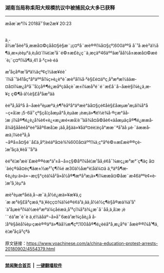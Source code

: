 ### 湖南当局称耒阳大规模抗议中被捕民众大多已获释
------------------------

<div class="published">
 <span class="date" title="ä¸­å½æ¶é´">
  <time datetime="2018-09-02T20:23:00+08:00">
   æåæ´æ°ï¼ 2018å¹´9æ2æ¥ 20:23
  </time>
 </span>
</div>
<br/>
<div class="wsw">
 <p>
  ä¸­å½æ¹åèé³å¸ææå¤©çåå¤§è§æ¨¡ç¤ºå¨æè®®ï¼å¤§çº¦600äººå å¯¹å æè²ä½å¶ä¸æ»¡èèµ°ä¸è¡å¤´ï¼è­¦æ¹å¨é©±æ£è¿ç¨ä¸­æçäº46äººãæ¹åå½å±ææå¤©æé´è¡¨ç¤ºï¼å¶ä¸­41 å·²ç»è·éã
 </p>
 <p>
  æ¹åçå®æ¹åªä½âçº¢ç½âæ¥éè¯´ï¼å¯¹â41åç°åºäººåï¼ç»è¿è°è¯æè²åï¼å·²è§£é¤äºç¸å³æªæ½âãæ­¤å¤ï¼æ¿åºå¯¹å­¦çå®¶é¿æåºçâåçè¯æ±ï¼æå³é¨é¨æ­£å¨å¬åæè§ï¼è¿ä¸æ­¥ç ç©¶å·ä½è§£å³åæ³âã
 </p>
 <p>
  èé³å¸ååºå å¬åæè²èµæºä¸è¶³èåºå°äºæè°âå¤§ç­é¢åè§£åæµæ¹æ¡âï¼å°å¬ç«å­¦æ ¡5-6å¹´çº§çå­¦çåæµå°å¸èµãæ ¡èæ¡ä»¶é½è¾å·®çæ°åå­¦æ ¡ï¼å®¶é¿è¿å¾è¢«è¿«æ¿æé«æå­¦è´¹ãå¾å¤å­©å­è¢«âåæµâçå®¶é¿ææå­å¼å§ååèéå°èé³ååº6æå­¦æ ¡ãå¸å§ãä»¥åäº¤éè¦éç­å°ææ¨ªå¹ãå µè·¯ãææå­æä¸ï¼èé³å¸å¬å®å±å¤§é¨å£ä¸åº¦èéäºå¤è¾¾600å¤äººï¼ä¸ç°åºé©±æ£æè®®çè­¦æ¹åçä¸¥éå¯¹å³ã
 </p>
 <p>
  èé³è­¦æ¹æè´£æè®®èæ°ä¹±å¬å±ç§©åºï¼åè­¦æ¹åå¸é¢å¯¼æç¿æ³æ°´ç¶ãç å¤´ãé­ç®ãå¤éç¶ãæ±½æ²¹ç¶ï¼é æ30ä½åæ°è­¦åä¼¤ã ä¸ºäºå¶æ­¢è¿èµ·ä»ä»¬æç§°çèä¼å²å»å½å®¶æºå³æ¡ä»¶ï¼ææå¤©åæ¨æ46äººè¢«è­¦æ¹å¸¦èµ°ã
 </p>
 <p>
  æè²èµæºåéä¸å¬æ¯ä¸­å½é¿æä»¥æ¥ä¸ç´æ æ³è§£å³çæä¸ºä¸¥éçç¤¾ä¼é®é¢ä¹ä¸ãä¸­å½è½ç¶è§å®æä¾ä¹å¹´ä¹å¡æè²ï¼ä½æè²æºä¼çåéæä¸å¹³ç­ï¼å³ä¾¿æ¯å¨åå¸ä¸­å­¦æ ¡è´¨éä¹æ¯è¯è ä¸é½ãåäº¬å»å¹´6æä¹æ¾çåè¿å å­¦åºè§åèå¼èµ·çæè®®äºä»¶ãå½æ¶çº¦100åå®¶é¿èéå°å¸æ¿åºé¨åæè®®ï¼å¹¶ä¸è­¦æ¹åçå²çªã
 </p>
</div>

原文链接：https://www.voachinese.com/a/china-education-protest-arrests-20180902/4554379.html


------------------------
#### [禁闻聚合首页](https://github.com/gfw-breaker/banned-news/blob/master/README.md) &nbsp;|&nbsp;  [一键翻墙软件](https://github.com/gfw-breaker/nogfw/blob/master/README.md)